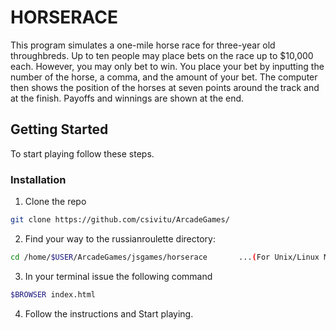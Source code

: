 # HORSERACE

This program simulates a one-mile horse race for three-year old throughbreds. Up to ten people may place bets on the race up to $10,000 each. However, you may only bet to win. You place your bet by inputting the number of the horse, a comma, and the amount of your bet. The computer then shows the position of the horses at seven points around the track and at the finish. Payoffs and winnings are shown at the end.

<!-- GETTING STARTED -->
## Getting Started

To start playing follow these steps.

### Installation
 
1. Clone the repo
```sh
git clone https://github.com/csivitu/ArcadeGames/
```
2. Find your way to the russianroulette directory:
```sh
cd /home/$USER/ArcadeGames/jsgames/horserace       ...(For Unix/Linux Machines)
```

3. In your terminal issue the following command
```sh
$BROWSER index.html
```
4. Follow the instructions and Start playing.

